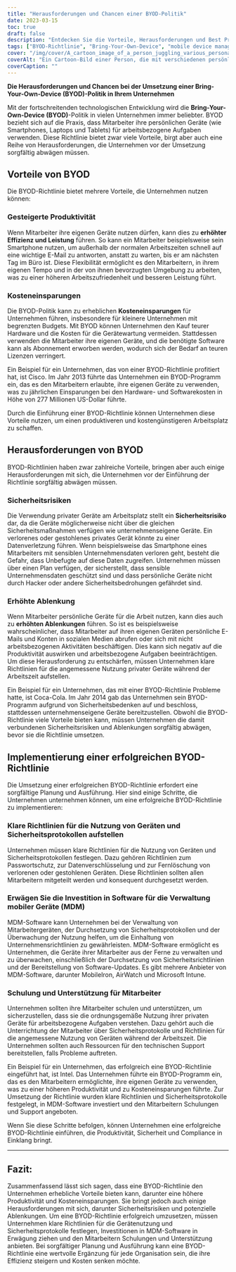 ```yaml
---
title: "Herausforderungen und Chancen einer BYOD-Politik"
date: 2023-03-15
toc: true
draft: false
description: "Entdecken Sie die Vorteile, Herausforderungen und Best Practices für die Umsetzung einer BYOD-Richtlinie in Ihrem Unternehmen."
tags: ["BYOD-Richtlinie", "Bring-Your-Own-Device", "mobile device management", "Produktivität", "Sicherheitsrisiken", "Kosteneinsparungen", "Mitarbeiterschulung", "Sicherheitsprotokolle", "Datenverschlüsselung", "technische Unterstützung", "arbeitsbezogene Aufgaben", "Arbeitszufriedenheit", "Unternehmensrichtlinien", "Fernwischen", "MDM-Software", "Mitarbeitergeräte", "Sicherheitsmaßnahmen", "Gerätenutzung", "Compliance", "angemessene Verwendung"]
cover: "/img/cover/A_cartoon_image_of_a_person_juggling_various_personal_device.png"
coverAlt: "Ein Cartoon-Bild einer Person, die mit verschiedenen persönlichen Geräten (Laptop, Smartphone, Tablet) und arbeitsbezogenen Gegenständen (Dokumente, Kaffeetasse) jongliert"
coverCaption: ""
---
```


**Die Herausforderungen und Chancen bei der Umsetzung einer Bring-Your-Own-Device (BYOD)-Politik in Ihrem Unternehmen**

Mit der fortschreitenden technologischen Entwicklung wird die **Bring-Your-Own-Device (BYOD)**-Politik in vielen Unternehmen immer beliebter. BYOD bezieht sich auf die Praxis, dass Mitarbeiter ihre persönlichen Geräte (wie Smartphones, Laptops und Tablets) für arbeitsbezogene Aufgaben verwenden. Diese Richtlinie bietet zwar viele Vorteile, birgt aber auch eine Reihe von Herausforderungen, die Unternehmen vor der Umsetzung sorgfältig abwägen müssen.

## Vorteile von BYOD

Die BYOD-Richtlinie bietet mehrere Vorteile, die Unternehmen nutzen können:

### Gesteigerte Produktivität
Wenn Mitarbeiter ihre eigenen Geräte nutzen dürfen, kann dies zu **erhöhter Effizienz und Leistung** führen. So kann ein Mitarbeiter beispielsweise sein Smartphone nutzen, um außerhalb der normalen Arbeitszeiten schnell auf eine wichtige E-Mail zu antworten, anstatt zu warten, bis er am nächsten Tag im Büro ist. Diese Flexibilität ermöglicht es den Mitarbeitern, in ihrem eigenen Tempo und in der von ihnen bevorzugten Umgebung zu arbeiten, was zu einer höheren Arbeitszufriedenheit und besseren Leistung führt.

### Kosteneinsparungen
Die BYOD-Politik kann zu erheblichen **Kosteneinsparungen** für Unternehmen führen, insbesondere für kleinere Unternehmen mit begrenzten Budgets. Mit BYOD können Unternehmen den Kauf teurer Hardware und die Kosten für die Gerätewartung vermeiden. Stattdessen verwenden die Mitarbeiter ihre eigenen Geräte, und die benötigte Software kann als Abonnement erworben werden, wodurch sich der Bedarf an teuren Lizenzen verringert.

Ein Beispiel für ein Unternehmen, das von einer BYOD-Richtlinie profitiert hat, ist Cisco. Im Jahr 2013 führte das Unternehmen ein BYOD-Programm ein, das es den Mitarbeitern erlaubte, ihre eigenen Geräte zu verwenden, was zu jährlichen Einsparungen bei den Hardware- und Softwarekosten in Höhe von 277 Millionen US-Dollar führte.

Durch die Einführung einer BYOD-Richtlinie können Unternehmen diese Vorteile nutzen, um einen produktiveren und kostengünstigeren Arbeitsplatz zu schaffen.

## Herausforderungen von BYOD

BYOD-Richtlinien haben zwar zahlreiche Vorteile, bringen aber auch einige Herausforderungen mit sich, die Unternehmen vor der Einführung der Richtlinie sorgfältig abwägen müssen.

### Sicherheitsrisiken
Die Verwendung privater Geräte am Arbeitsplatz stellt ein **Sicherheitsrisiko** dar, da die Geräte möglicherweise nicht über die gleichen Sicherheitsmaßnahmen verfügen wie unternehmenseigene Geräte. Ein verlorenes oder gestohlenes privates Gerät könnte zu einer Datenverletzung führen. Wenn beispielsweise das Smartphone eines Mitarbeiters mit sensiblen Unternehmensdaten verloren geht, besteht die Gefahr, dass Unbefugte auf diese Daten zugreifen. Unternehmen müssen über einen Plan verfügen, der sicherstellt, dass sensible Unternehmensdaten geschützt sind und dass persönliche Geräte nicht durch Hacker oder andere Sicherheitsbedrohungen gefährdet sind.

### Erhöhte Ablenkung
Wenn Mitarbeiter persönliche Geräte für die Arbeit nutzen, kann dies auch zu **erhöhten Ablenkungen** führen. So ist es beispielsweise wahrscheinlicher, dass Mitarbeiter auf ihren eigenen Geräten persönliche E-Mails und Konten in sozialen Medien abrufen oder sich mit nicht arbeitsbezogenen Aktivitäten beschäftigen. Dies kann sich negativ auf die Produktivität auswirken und arbeitsbezogene Aufgaben beeinträchtigen. Um diese Herausforderung zu entschärfen, müssen Unternehmen klare Richtlinien für die angemessene Nutzung privater Geräte während der Arbeitszeit aufstellen.

Ein Beispiel für ein Unternehmen, das mit einer BYOD-Richtlinie Probleme hatte, ist Coca-Cola. Im Jahr 2014 gab das Unternehmen sein BYOD-Programm aufgrund von Sicherheitsbedenken auf und beschloss, stattdessen unternehmenseigene Geräte bereitzustellen. Obwohl die BYOD-Richtlinie viele Vorteile bieten kann, müssen Unternehmen die damit verbundenen Sicherheitsrisiken und Ablenkungen sorgfältig abwägen, bevor sie die Richtlinie umsetzen.

## Implementierung einer erfolgreichen BYOD-Richtlinie

Die Umsetzung einer erfolgreichen BYOD-Richtlinie erfordert eine sorgfältige Planung und Ausführung. Hier sind einige Schritte, die Unternehmen unternehmen können, um eine erfolgreiche BYOD-Richtlinie zu implementieren:

### Klare Richtlinien für die Nutzung von Geräten und Sicherheitsprotokollen aufstellen
Unternehmen müssen klare Richtlinien für die Nutzung von Geräten und Sicherheitsprotokollen festlegen. Dazu gehören Richtlinien zum Passwortschutz, zur Datenverschlüsselung und zur Fernlöschung von verlorenen oder gestohlenen Geräten. Diese Richtlinien sollten allen Mitarbeitern mitgeteilt werden und konsequent durchgesetzt werden.

### Erwägen Sie die Investition in Software für die Verwaltung mobiler Geräte (MDM)
MDM-Software kann Unternehmen bei der Verwaltung von Mitarbeitergeräten, der Durchsetzung von Sicherheitsprotokollen und der Überwachung der Nutzung helfen, um die Einhaltung von Unternehmensrichtlinien zu gewährleisten. MDM-Software ermöglicht es Unternehmen, die Geräte ihrer Mitarbeiter aus der Ferne zu verwalten und zu überwachen, einschließlich der Durchsetzung von Sicherheitsrichtlinien und der Bereitstellung von Software-Updates. Es gibt mehrere Anbieter von MDM-Software, darunter MobileIron, AirWatch und Microsoft Intune.

### Schulung und Unterstützung für Mitarbeiter
Unternehmen sollten ihre Mitarbeiter schulen und unterstützen, um sicherzustellen, dass sie die ordnungsgemäße Nutzung ihrer privaten Geräte für arbeitsbezogene Aufgaben verstehen. Dazu gehört auch die Unterrichtung der Mitarbeiter über Sicherheitsprotokolle und Richtlinien für die angemessene Nutzung von Geräten während der Arbeitszeit. Die Unternehmen sollten auch Ressourcen für den technischen Support bereitstellen, falls Probleme auftreten.

Ein Beispiel für ein Unternehmen, das erfolgreich eine BYOD-Richtlinie eingeführt hat, ist Intel. Das Unternehmen führte ein BYOD-Programm ein, das es den Mitarbeitern ermöglichte, ihre eigenen Geräte zu verwenden, was zu einer höheren Produktivität und zu Kosteneinsparungen führte. Zur Umsetzung der Richtlinie wurden klare Richtlinien und Sicherheitsprotokolle festgelegt, in MDM-Software investiert und den Mitarbeitern Schulungen und Support angeboten.

Wenn Sie diese Schritte befolgen, können Unternehmen eine erfolgreiche BYOD-Richtlinie einführen, die Produktivität, Sicherheit und Compliance in Einklang bringt.

______

## Fazit:
Zusammenfassend lässt sich sagen, dass eine BYOD-Richtlinie den Unternehmen erhebliche Vorteile bieten kann, darunter eine höhere Produktivität und Kosteneinsparungen. Sie bringt jedoch auch einige Herausforderungen mit sich, darunter Sicherheitsrisiken und potenzielle Ablenkungen. Um eine BYOD-Richtlinie erfolgreich umzusetzen, müssen Unternehmen klare Richtlinien für die Gerätenutzung und Sicherheitsprotokolle festlegen, Investitionen in MDM-Software in Erwägung ziehen und den Mitarbeitern Schulungen und Unterstützung anbieten. Bei sorgfältiger Planung und Ausführung kann eine BYOD-Richtlinie eine wertvolle Ergänzung für jede Organisation sein, die ihre Effizienz steigern und Kosten senken möchte.

